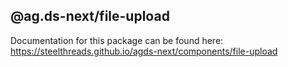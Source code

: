## @ag.ds-next/file-upload

Documentation for this package can be found here: https://steelthreads.github.io/agds-next/components/file-upload

